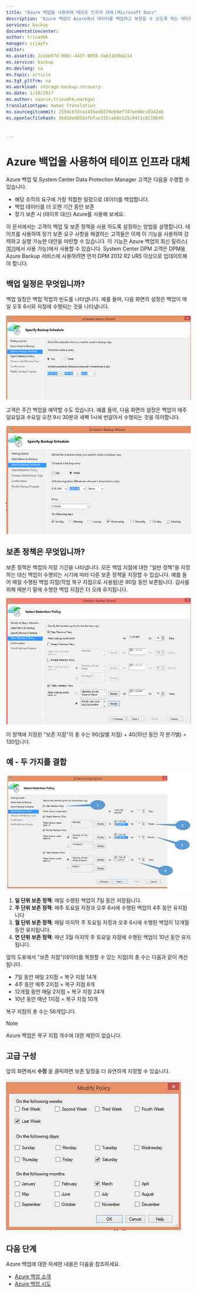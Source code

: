 ```yaml
---
title: "Azure 백업을 사용하여 테이프 인프라 대체ㅣMicrosoft Docs"
description: "Azure 백업이 Azure에서 데이터를 백업하고 복원할 수 있도록 하는 테이프와 같은 의미 체계를 제공하는 방법을 알아봅니다."
services: backup
documentationcenter: 
author: trinadhk
manager: vijayts
editor: 
ms.assetid: 2e1bb67d-986c-4437-8056-3a63169b4214
ms.service: backup
ms.devlang: na
ms.topic: article
ms.tgt_pltfrm: na
ms.workload: storage-backup-recovery
ms.date: 1/10/2017
ms.author: saurse;trinadhk;markgal
translationtype: Human Translation
ms.sourcegitcommit: 219dcbfdca145bedb570eb9ef747ee00cc0342eb
ms.openlocfilehash: 3bd18e805dafbfae315cab0e1d5c9421c8210b95


---
```

# <a name="use-azure-backup-to-replace-your-tape-infrastructure"></a>Azure 백업을 사용하여 테이프 인프라 대체
Azure 백업 및 System Center Data Protection Manager 고객은 다음을 수행할 수 있습니다.

* 해당 조직의 요구에 가장 적합한 일정으로 데이터를 백업합니다.
* 백업 데이터를 더 오랜 기간 동안 보존
* 장기 보존 시 (테이프 대신) Azure를 사용해 보세요.

이 문서에서는 고객이 백업 및 보존 정책을 사용 하도록 설정하는 방법을 설명합니다. 테이프를 사용하여 장기 보존 요구 사항을 해결하는 고객들은 이제 이 기능을 사용하여 강력하고 실행 가능한 대안을 마련할 수 있습니다. 이 기능은 Azure 백업의 최신 릴리스( [여기](http://aka.ms/azurebackup_agent)에서 사용 가능)에서 사용할 수 있습니다. System Center DPM 고객은 DPM을 Azure Backup 서비스에 사용하려면 먼저 DPM 2012 R2 UR5 이상으로 업데이트해야 합니다.

## <a name="what-is-the-backup-schedule"></a>백업 일정은 무엇입니까?
백업 일정은 백업 작업의 빈도를 나타냅니다. 예를 들어, 다음 화면의 설정은 백업이 매일 오후 6시와 자정에 수행되는 것을 나타냅니다.

![일별 일정](./media/backup-azure-backup-cloud-as-tape/dailybackupschedule.png)

고객은 주간 백업을 예약할 수도 있습니다. 예를 들어, 다음 화면의 설정은 백업이 매주 일요일과 수요일 오전 9시 30분과 새벽 1시에 번갈아서 수행되는 것을 의미합니다.

![주별 일정](./media/backup-azure-backup-cloud-as-tape/weeklybackupschedule.png)

## <a name="what-is-the-retention-policy"></a>보존 정책은 무엇입니까?
보존 정책은 백업의 저장 기간을 나타냅니다. 모든 백업 지점에 대한 "일반 정책"을 지정하는 대신 백업이 수행되는 시기에 따라 다른 보존 정책을 지정할 수 있습니다. 예를 들어 매일 수행된 백업 지점(작업 복구 지점으로 사용됨)은 90일 동안 보존됩니다. 감사를 위해 매분기 말에 수행한 백업 지점은 더 오래 유지됩니다.

![보존 정책](./media/backup-azure-backup-cloud-as-tape/retentionpolicy.png)

이 정책에 지정된 "보존 지점"의 총 수는 90(일별 지점) + 40(10년 동안 각 분기별) = 130입니다.

## <a name="example--putting-both-together"></a>예 - 두 가지를 결합
![샘플 화면](./media/backup-azure-backup-cloud-as-tape/samplescreen.png)

1. **일 단위 보존 정책**: 매일 수행된 백업이 7일 동안 저장됩니다.
2. **주 단위 보존 정책**: 매주 토요일 자정과 오후 6시에 수행된 백업이 4주 동안 유지됩니다
3. **월 단위 보존 정책**: 매달 마지막 주 토요일 자정과 오후 6시에 수행된 백업이 12개월 동안 유지됩니다.
4. **연 단위 보존 정책**: 매년 3월 마지막 주 토요일 자정에 수행된 백업이 10년 동안 유지됩니다.

앞의 도표에서 "보존 지점"(데이터를 복원할 수 있는 지점)의 총 수는 다음과 같이 계산됩니다.

* 7일 동안 매일 2지점 = 복구 지점 14개
* 4주 동안 매주 2지점 = 복구 지점 8개
* 12개월 동안 매달 2지점 = 복구 지점 24개
* 10년 동안 매년 1지점 = 복구 지점 10개

복구 지점의 총 수는 56개입니다.

> [!NOTE]
> Azure 백업은 복구 지점 개수에 대한 제한이 없습니다.
>
>

## <a name="advanced-configuration"></a>고급 구성
앞의 화면에서 **수정** 을 클릭하면 보존 일정을 더 유연하게 지정할 수 있습니다.

![수정](./media/backup-azure-backup-cloud-as-tape/modify.png)

## <a name="next-steps"></a>다음 단계
Azure 백업에 대한 자세한 내용은 다음을 참조하세요.

* [Azure 백업 소개](backup-introduction-to-azure-backup.md)
* [Azure 백업 시도](backup-try-azure-backup-in-10-mins.md)



<!--HONumber=Nov16_HO3-->


